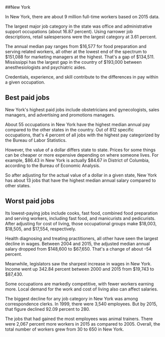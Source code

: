 

##New York

In New York, there are about 9 million full-time workers based on 2015 data.

The largest major job category in the state was <span class='occ_title_em'>office and administrative support occupations</span> (about 16.87 percent). Using narrower job descriptions, <span class='occ_title_em'>retail salespersons</span> were the largest category at 3.61 percent.
               
The annual median pay ranges from $16,577 for <span class='occ_title_em'>food preparation and serving related workers, all other</span> at the lowest end of the spectrum to  $151,088 for <span class='occ_title_em'>marketing managers</span> at the highest. That's a gap of $134,511. Mississippi has the largest gap in the country of $193,000 between <span class='occ_title_em'>anesthesiologists and psychiatric aides</span>.
          
Credentials, experience, and skill contribute to the differences in pay within a given occupation.

## Best paid jobs
New York's highest paid jobs include <span class='occ_title_em'>obstetricians and gynecologists, sales managers</span>, and <span class='occ_title_em'>advertising and promotions managers</span>.
               
About 55 occupations in New York have the highest median annual pay compared to the other states in the country. Out of 812 specific occupations, that's 4 percent of all jobs with the highest pay categorized by the Bureau of Labor Statistics.
               
However, the value of a dollar differs state to state. Prices for some things can be cheaper or more expensive depending on where someone lives. For example, $86.43 in New York is actually $84.67 in District of Columbia, according to the Bureau of Economic Analysis.
               
So after adjusting for the actual value of a dollar in a given state, New York has about 13 jobs that have the highest median annual salary compared to other states.
               
## Worst paid jobs

Its lowest-paying jobs include <span class='occ_title_em'>cooks, fast food</span>, <span class='occ_title_em'>combined food preparation and serving workers, including fast food</span>, and <span class='occ_title_em'>manicurists and pedicurists</span>. After adjusting for cost of living, those occupational groups make $18,003,  $18,505, and  $17,554, respectively.
               
<span class='occ_title_em'>Health diagnosing and treating practitioners, all other</span> have seen the largest decline in wages. Between 2004 and 2015, the adjusted median annual salary dropped from $148,600 to $67,650. That's a change of about -54 percent.
               
Meanwhile, <span class='occ_title_em'>legislators</span> saw the sharpest increase in wages in New York. Income went up 342.84 percent between 2000 and 2015 from $19,743 to $87,430.

Some occupations are markedly competitive, with fewer workers earning more. Local demand for the work and cost of living also can affect salaries.

            
The biggest decline for any job category in New York was among <span class='occ_title_em'>correspondence clerks</span>. In 1999, there were 3,540 employees. But by 2015, that figure declined 92.09 percent to 280. 
               
The jobs that had gained the most employees was animal trainers. There were 2,067 percent more workers in 2015 as compared to 2005. Overall, the total number of workers grew from 30 to 650 in New York.
